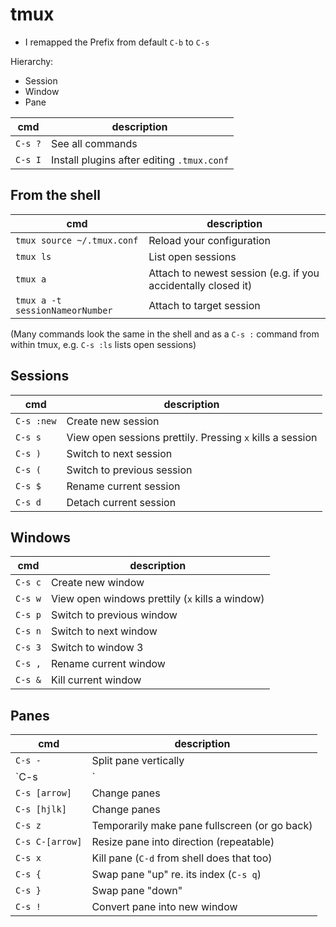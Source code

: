 # tmux

- I remapped the Prefix from default `C-b` to `C-s`


Hierarchy:
- Session
- Window
- Pane


cmd | description
--- | -----------
`C-s ?` | See all commands
`C-s I` | Install plugins after editing `.tmux.conf`

## From the shell

cmd | description
--- | -----------
`tmux source ~/.tmux.conf` | Reload your configuration
`tmux ls` | List open sessions
`tmux a` | Attach to newest session (e.g. if you accidentally closed it)
`tmux a -t sessionNameorNumber` | Attach to target session

(Many commands look the same in the shell and as a `C-s :` command from within
tmux, e.g. `C-s :ls` lists open sessions)

## Sessions

cmd | description
--- | -----------
`C-s :new` | Create new session
`C-s s` | View open sessions prettily. Pressing `x` kills a session
`C-s )` | Switch to next session
`C-s (` | Switch to previous session
`C-s $` | Rename current session
`C-s d` | Detach current session

## Windows

cmd | description
--- | -----------
`C-s c` | Create new window
`C-s w` | View open windows prettily (`x` kills a window)
`C-s p` | Switch to previous window
`C-s n` | Switch to next window
`C-s 3` | Switch to window 3
`C-s ,` | Rename current window
`C-s &` | Kill current window

## Panes

cmd | description
--- | -----------
`C-s -` | Split pane vertically
`C-s |` | Split pane horizontally
`C-s [arrow]` | Change panes
`C-s [hjlk]` | Change panes
`C-s z` | Temporarily make pane fullscreen (or go back)
`C-s C-[arrow]` | Resize pane into direction (repeatable)
`C-s x` | Kill pane (`C-d` from shell does that too)
`C-s {` | Swap pane "up" re. its index (`C-s q`)
`C-s }` | Swap pane "down"
`C-s !` | Convert pane into new window
